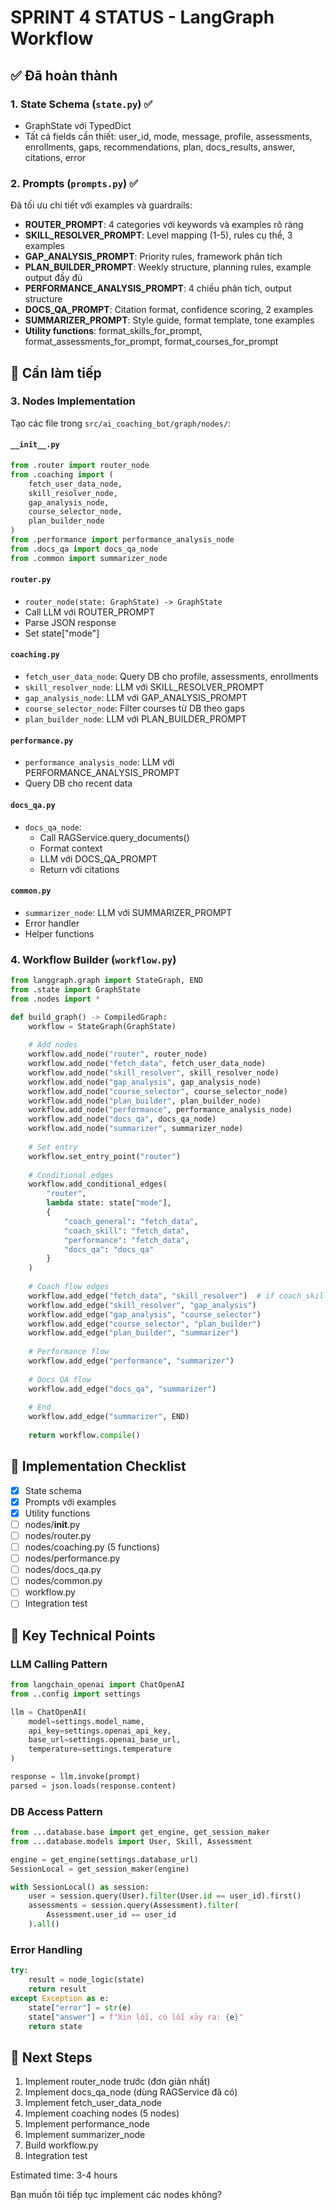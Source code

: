 # SPRINT 4 STATUS - LangGraph Workflow

## ✅ Đã hoàn thành

### 1. State Schema (`state.py`) ✅
- GraphState với TypedDict
- Tất cả fields cần thiết: user_id, mode, message, profile, assessments, enrollments, gaps, recommendations, plan, docs_results, answer, citations, error

### 2. Prompts (`prompts.py`) ✅
Đã tối ưu chi tiết với examples và guardrails:
- **ROUTER_PROMPT**: 4 categories với keywords và examples rõ ràng
- **SKILL_RESOLVER_PROMPT**: Level mapping (1-5), rules cụ thể, 3 examples
- **GAP_ANALYSIS_PROMPT**: Priority rules, framework phân tích
- **PLAN_BUILDER_PROMPT**: Weekly structure, planning rules, example output đầy đủ
- **PERFORMANCE_ANALYSIS_PROMPT**: 4 chiều phân tích, output structure
- **DOCS_QA_PROMPT**: Citation format, confidence scoring, 2 examples
- **SUMMARIZER_PROMPT**: Style guide, format template, tone examples
- **Utility functions**: format_skills_for_prompt, format_assessments_for_prompt, format_courses_for_prompt

## 🚧 Cần làm tiếp

### 3. Nodes Implementation
Tạo các file trong `src/ai_coaching_bot/graph/nodes/`:

#### `__init__.py`
```python
from .router import router_node
from .coaching import (
    fetch_user_data_node,
    skill_resolver_node,
    gap_analysis_node,
    course_selector_node,
    plan_builder_node
)
from .performance import performance_analysis_node
from .docs_qa import docs_qa_node
from .common import summarizer_node
```

#### `router.py`
- `router_node(state: GraphState) -> GraphState`
- Call LLM với ROUTER_PROMPT
- Parse JSON response
- Set state["mode"]

#### `coaching.py`
- `fetch_user_data_node`: Query DB cho profile, assessments, enrollments
- `skill_resolver_node`: LLM với SKILL_RESOLVER_PROMPT
- `gap_analysis_node`: LLM với GAP_ANALYSIS_PROMPT
- `course_selector_node`: Filter courses từ DB theo gaps
- `plan_builder_node`: LLM với PLAN_BUILDER_PROMPT

#### `performance.py`
- `performance_analysis_node`: LLM với PERFORMANCE_ANALYSIS_PROMPT
- Query DB cho recent data

#### `docs_qa.py`
- `docs_qa_node`: 
  - Call RAGService.query_documents()
  - Format context
  - LLM với DOCS_QA_PROMPT
  - Return với citations

#### `common.py`
- `summarizer_node`: LLM với SUMMARIZER_PROMPT
- Error handler
- Helper functions

### 4. Workflow Builder (`workflow.py`)
```python
from langgraph.graph import StateGraph, END
from .state import GraphState
from .nodes import *

def build_graph() -> CompiledGraph:
    workflow = StateGraph(GraphState)
    
    # Add nodes
    workflow.add_node("router", router_node)
    workflow.add_node("fetch_data", fetch_user_data_node)
    workflow.add_node("skill_resolver", skill_resolver_node)
    workflow.add_node("gap_analysis", gap_analysis_node)
    workflow.add_node("course_selector", course_selector_node)
    workflow.add_node("plan_builder", plan_builder_node)
    workflow.add_node("performance", performance_analysis_node)
    workflow.add_node("docs_qa", docs_qa_node)
    workflow.add_node("summarizer", summarizer_node)
    
    # Set entry
    workflow.set_entry_point("router")
    
    # Conditional edges
    workflow.add_conditional_edges(
        "router",
        lambda state: state["mode"],
        {
            "coach_general": "fetch_data",
            "coach_skill": "fetch_data",
            "performance": "fetch_data",
            "docs_qa": "docs_qa"
        }
    )
    
    # Coach flow edges
    workflow.add_edge("fetch_data", "skill_resolver")  # if coach_skill
    workflow.add_edge("skill_resolver", "gap_analysis")
    workflow.add_edge("gap_analysis", "course_selector")
    workflow.add_edge("course_selector", "plan_builder")
    workflow.add_edge("plan_builder", "summarizer")
    
    # Performance flow
    workflow.add_edge("performance", "summarizer")
    
    # Docs QA flow  
    workflow.add_edge("docs_qa", "summarizer")
    
    # End
    workflow.add_edge("summarizer", END)
    
    return workflow.compile()
```

## 📝 Implementation Checklist

- [x] State schema
- [x] Prompts với examples
- [x] Utility functions
- [ ] nodes/__init__.py
- [ ] nodes/router.py
- [ ] nodes/coaching.py (5 functions)
- [ ] nodes/performance.py
- [ ] nodes/docs_qa.py
- [ ] nodes/common.py
- [ ] workflow.py
- [ ] Integration test

## 🔧 Key Technical Points

### LLM Calling Pattern
```python
from langchain_openai import ChatOpenAI
from ..config import settings

llm = ChatOpenAI(
    model=settings.model_name,
    api_key=settings.openai_api_key,
    base_url=settings.openai_base_url,
    temperature=settings.temperature
)

response = llm.invoke(prompt)
parsed = json.loads(response.content)
```

### DB Access Pattern
```python
from ...database.base import get_engine, get_session_maker
from ...database.models import User, Skill, Assessment

engine = get_engine(settings.database_url)
SessionLocal = get_session_maker(engine)

with SessionLocal() as session:
    user = session.query(User).filter(User.id == user_id).first()
    assessments = session.query(Assessment).filter(
        Assessment.user_id == user_id
    ).all()
```

### Error Handling
```python
try:
    result = node_logic(state)
    return result
except Exception as e:
    state["error"] = str(e)
    state["answer"] = f"Xin lỗi, có lỗi xảy ra: {e}"
    return state
```

## 🎯 Next Steps

1. Implement router_node trước (đơn giản nhất)
2. Implement docs_qa_node (dùng RAGService đã có)
3. Implement fetch_user_data_node
4. Implement coaching nodes (5 nodes)
5. Implement performance_node
6. Implement summarizer_node
7. Build workflow.py
8. Integration test

Estimated time: 3-4 hours

Bạn muốn tôi tiếp tục implement các nodes không?
